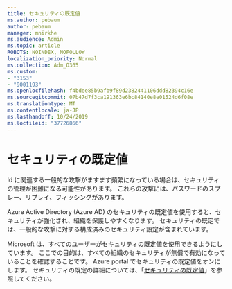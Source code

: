 ```yaml
---
title: セキュリティの既定値
ms.author: pebaum
author: pebaum
manager: mnirkhe
ms.audience: Admin
ms.topic: article
ROBOTS: NOINDEX, NOFOLLOW
localization_priority: Normal
ms.collection: Adm_O365
ms.custom:
- "3153"
- "9001193"
ms.openlocfilehash: f4bdee85b9afb9f89d2382441106ddd82394c16e
ms.sourcegitcommit: 07b47d7f3ca191363e6bc84140e8e01524d6f08e
ms.translationtype: MT
ms.contentlocale: ja-JP
ms.lasthandoff: 10/24/2019
ms.locfileid: "37726866"
---
```

# <a name="security-defaults"></a>セキュリティの既定値

Id に関連する一般的な攻撃がますます頻繁になっている場合は、セキュリティの管理が困難になる可能性があります。 これらの攻撃には、パスワードのスプレー、リプレイ、フィッシングがあります。

Azure Active Directory (Azure AD) のセキュリティの既定値を使用すると、セキュリティが強化され、組織を保護しやすくなります。 セキュリティの既定では、一般的な攻撃に対する構成済みのセキュリティ設定が含まれています。

Microsoft は、すべてのユーザーがセキュリティの既定値を使用できるようにしています。 ここでの目的は、すべての組織のセキュリティが無償で有効になっていることを確認することです。 Azure portal でセキュリティの既定値をオンにします。 セキュリティの既定の詳細については、「[セキュリティの既定値](https://docs.microsoft.com/azure/active-directory/conditional-access/concept-conditional-access-security-defaults)」を参照してください。